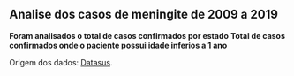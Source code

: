 <h2>Analise dos casos de meningite de 2009 a 2019</h2>

**Foram analisados o total de casos confirmados por estado**
**Total de casos confirmados onde o paciente possui idade inferios a 1 ano**

Origem dos dados: [Datasus](http://tabnet.datasus.gov.br/cgi/deftohtm.exe?sinannet/cnv/meninbr.def).
